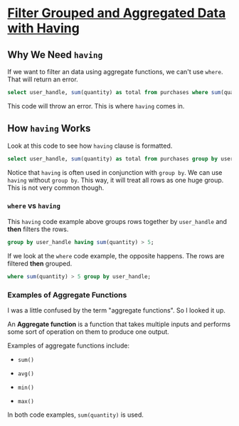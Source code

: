 # [Filter Grouped and Aggregated Data with Having](https://egghead.io/lessons/postgresql-filter-grouped-and-aggregated-data-with-having)

## Why We Need `having`

If we want to filter an data using aggregate functions, we can't use `where`. That will return an error.

<TimeStamp start="0:41" end="1:00">

```sql
select user_handle, sum(quantity) as total from purchases where sum(quantity) > 5 group by user_handle;
```

</TimeStamp>

This code will throw an error. This is where `having` comes in.

## How `having` Works

<TimeStamp start="1:35" end="1:43">

Look at this code to see how `having` clause is formatted.

```sql
select user_handle, sum(quantity) as total from purchases group by user_handle having sum(quantity) > 5;
```

</TimeStamp>

<TimeStamp start="1:50" end="2:15">

Notice that `having` is often used in conjunction with `group by`. We can use `having` without `group by`. This way, it will treat all rows as one huge group. This is not very common though.

</TimeStamp>

### `where` vs `having`

This `having` code example above groups rows together by `user_handle` and **then** filters the rows.

```sql
group by user_handle having sum(quantity) > 5;
```

If we look at the `where` code example, the opposite happens. The rows are filtered **then** grouped.

```sql
where sum(quantity) > 5 group by user_handle;
```

### Examples of Aggregate Functions

I was a little confused by the term "aggregate functions". So I looked it up.

An **Aggregate function** is a function that takes multiple inputs and performs some sort of operation on them to produce one output.

Examples of aggregate functions include:

- `sum()`

- `avg()`

- `min()`

- `max()`

In both code examples, `sum(quantity)` is used.
